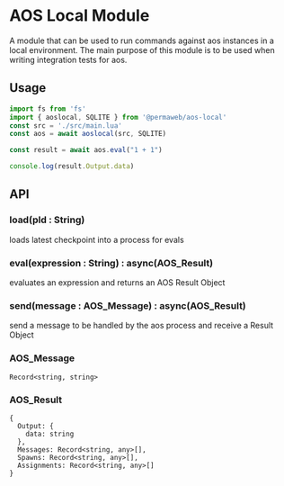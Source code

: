 # AOS Local Module

A module that can be used to run commands against aos instances in a local environment. The main purpose of this module is to be used when writing integration tests for aos.

## Usage

```js
import fs from 'fs'
import { aoslocal, SQLITE } from '@permaweb/aos-local'
const src = './src/main.lua'
const aos = await aoslocal(src, SQLITE)

const result = await aos.eval("1 + 1")

console.log(result.Output.data)
```

## API

### load(pId : String)

loads latest checkpoint into a process for evals

### eval(expression : String) : async(AOS_Result)

evaluates an expression and returns an AOS Result Object

### send(message : AOS_Message) : async(AOS_Result)

send a message to be handled by the aos process and receive a Result Object

### AOS_Message

`Record<string, string>`

### AOS_Result

```
{
  Output: {
    data: string
  },
  Messages: Record<string, any>[],
  Spawns: Record<string, any>[],
  Assignments: Record<string, any>[]
}
```

